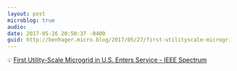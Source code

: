 ```yaml
---
layout: post
microblog: true
audio: 
date: 2017-05-26 20:50:37 -0400
guid: http://benhager.micro.blog/2017/05/27/first-utilityscale-microgrid.html
---
```

💡 [First Utility-Scale Microgrid in U.S. Enters Service - IEEE Spectrum](http://spectrum.ieee.org/energywise/energy/the-smarter-grid/first-utilityscale-microgrid-in-us-enters-service)
